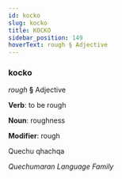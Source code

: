 ```yaml
---
id: kocko
slug: kocko
title: KOCKO
sidebar_position: 149
hoverText: rough § Adjective
---
```


### kocko

*rough* **§** Adjective

**Verb**: to be rough

**Noun**: roughness

**Modifier**: rough

Quechu qhachqa 

*Quechumaran Language Family*
